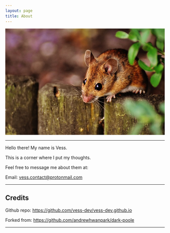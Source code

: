```yaml
---
layout: page
title: About
---
```


![Mouse](/assets/mouse.jpg "A picture of satan.")

<hr>

Hello there! My name is Vess.

This is a corner where I put my thoughts.

Feel free to message me about them at:

Email: <a href="mailto: vess.contact@protonmail.com">vess.contact@protonmail.com</a>

<hr>

## Credits

Github repo: <a href="https://github.com/vess-dev/vess-dev.github.io">https://github.com/vess-dev/vess-dev.github.io</a>

Forked from: <a href="https://github.com/andrewhwanpark/dark-poole">https://github.com/andrewhwanpark/dark-poole</a>

<hr>